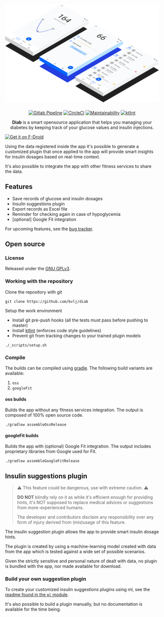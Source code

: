 <h1 align="center">
<a href="https://bvlj.github.io/projects/diab.html">
  <img src="fastlane/metadata/android/en-US/images/featureGraphic.png"/>
</a>
</h1>

<p align="center">
<a href="https://gitlab.com/bvlj/diab/pipelines"><img src="https://gitlab.com/bvlj/diab/badges/staging/build.svg" alt="Gitlab Pipeline"></a>
<a href="https://circleci.com/gh/bvlj/diab/tree/staging"><img src="https://circleci.com/gh/bvlj/diab/tree/staging.svg?style=svg" alt="CircleCI"></a>
<a href="https://codeclimate.com/github/bvlj/diab/maintainability"><img src="https://api.codeclimate.com/v1/badges/017008168f8e5910c7c2/maintainability" alt="Maintainability"></a>
<a href="https://ktlint.github.io/"><img src="https://img.shields.io/badge/code%20style-%E2%9D%A4-FF4081.svg" alt="ktlint"></a>
</p>

<p align="center">
<b>Diab</b> is a smart opensource application that helps you managing your diabetes by
keeping track of your glucose values and insulin injections.
</p>

[<img src="https://f-droid.org/badge/get-it-on.png" alt="Get it on F-Droid" height="80">](https://f-droid.org/app/it.diab)

Using the data registered inside the app it's possible to generate a
customized plugin that once applied to the app will provide smart insights
for insulin dosages based on real-time context.

It's also possible to integrate the app with other fitness services to share
the data.

## Features

* Save records of glucose and insulin dosages
* Insulin suggestions plugin
* Export records as Excel file
* Reminder for checking again in case of hypoglycemia
* [optional] Google Fit integration

For upcoming features, see the [bug tracker](https://github.com/bvlj/diab/issues).

## Open source

### License

Released under the [GNU GPLv3](https://www.gnu.org/licenses/gpl-3.0.txt).

### Working with the repository

Clone the repository with git

```shell
git clone https://github.com/bvlj/diab
```

Setup the work environment

* Install git pre-push hooks (all the tests must pass before pushing to master)
* Install [ktlint](https://ktlint.github.io) (enforces code style guidelines)
* Prevent git from tracking changes to your trained plugin models

```shell
./_scripts/setup.sh
```

### Compile

The builds can be compiled using [gradle](https://gradle.org/).
The following build variants are available:

1. `oss`
2.  `googleFit`

#### oss builds

Builds the app without any fitness services integration.
The output is composed of 100% open source code.

```shell
./gradlew assembleOssRelease
```

#### googleFit builds

Builds the app with (optional) Google Fit integration.
The output includes proprietary libraries from Google used for Fit.

```shell
./gradlew assembleGoogleFitRelease
```

## Insulin suggestions plugin

> :warning: This feature could be dangerous, use with extreme caution. :warning:
>
> **DO NOT** blindly rely on it as while it's efficient enough for
> providing hints, it's NOT supposed to replace medical advices
> or suggestions from more-experienced humans.
>
> The developer and contributors disclaim any responsibility over any
> form of injury derived from (mis)usage of this feature.

The insulin suggestion plugin allows the app to provide smart insulin
dosage hints.

The plugin is created by using a machine-learning model created with data from
the app which is tested against a wide set of possible scenarios.

Given the strictly sensitive and personal nature of dealt with data, no plugin
is bundled with the app, nor made available for download.

### Build your own suggestion plugin

To create your customized insulin suggestions plugins using ml, see the
[readme found in the `ml` module](_ml/Readme.md).

It's also possible to build a plugin manually, but no documentation is available for the time being.
